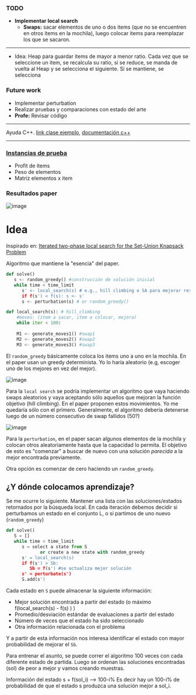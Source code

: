 ### TODO

- **Implementar local search**
	- **Swaps:** sacar elementos de uno o dos items (que no se encuentren en otros items en la mochila), luego colocar items para reemplazar los que se sacaron.
	
---

- Idea: Heap para guardar items de mayor a menor ratio. Cada vez que se seleccione un item, se recalcula su ratio, si se reduce, se manda de vuelta al Heap y se selecciona el siguiente. Si se mantiene, se selecciona

### Future work

- Implementar perturbation
- Realizar pruebas y comparaciones con estado del arte
- **Profe:** Revisar código

--- 

Ayuda C++. [link clase ejemplo](https://dis.unal.edu.co/~fgonza/courses/2003/poo/c++.htm), [documentación c++](http://www.cplusplus.com/reference/list/list/)

---
### [Instancias de prueba](https://www.researchgate.net/publication/336126211_Three_kinds_of_SUKP_instances)
- Profit de items
- Peso de elementos
- Matriz elementos x item

### Resultados paper

![image](https://i.imgur.com/J9p4CUq.png)

Idea
==

Inspirado en:
[Iterated two-phase local search for the Set-Union Knapsack Problem](https://sci-hub.se/10.1016/j.future.2019.07.062)

Algoritmo que mantiene la "esencia" del paper.

````python
def solve()
   s <- random_greedy() #construcción de solución inicial
   while time < time_limit
      s' <- local_search(s) # e.g., hill climbing o SA para mejorar resultados
      if f(s') < f(s): s <- s'
      s <- perturbation(s) # or random_greedy()
````

````python
def local_search(s): # hill_climbing
    #moves: (item a sacar, item a colocar, mejora)
    while iter < 100:
        
	M1 <- generate_moves1() #swap1 
	M2 <- generate_moves2() #swap2
	M3 <- generate_moves3() #swap3
````


El `random_greedy` básicamente coloca los items uno a uno en la mochila. En el paper usan un greedy determinista. Yo lo haría aleatorio (e.g, escoger uno de los mejores en vez del mejor).

![image](https://i.imgur.com/ZCPDunx.png)

Para la `local search` se podría implementar un algoritmo que vaya haciendo swaps aleatorios y vaya aceptando sólo aquellos que mejoran la función objetivo (hill climbing). En el paper proponen estos movimientos. Yo me quedaría sólo con el primero. Generalmente, el algoritmo debería detenerse luego de un número consecutivo de swap fallidos (50?)

![image](https://i.imgur.com/B5CNEqK.png)

Para la `perturbation`, en el paper sacan algunos elementos de la mochila y colocan otros aleatoriamente hasta que la capacidad lo permita. El objetivo de esto es "comenzar" a buscar de nuevo con una solución *parecida* a la mejor encontrada previamente.

Otra opción es comenzar de cero haciendo un `random_greedy`.


¿Y dónde colocamos aprendizaje?
---

Se me ocurre lo siguiente. Mantener una lista con las soluciones/estados retornados por la búsqueda local.
En cada iteración debemos decidir si perturbamos un estado en el conjunto L, o si partimos de uno nuevo (`random_greedy`)

````python
def solve()
   S = []
   while time < time_limit
      s = select a state from S 
	         or create a new state with random_greedy 
      s' = local_search(s)  
      if f(s') > Sb: 
         Sb = f(s') #se actualiza mejor solución
      s' = perturbate(s')
      S.add(s')
````

Cada estado en `S` puede almacenar la siguiente información:

- Mejor solución encontrada a partir del estado (o máximo f(local_search(s) - f(s) ) )
- Promedio/desviación estándar de evaluaciones a partir del estado
- Número de veces que el estado ha sido seleccionado
- Otra información relacionada con el problema

Y a partir de esta información nos interesa identificar el estado con mayor probabilidad de mejorar el `Sb`. 

Para entrenar el asunto, se puede correr el algoritmo 100 veces con cada diferente estado de partida. Luego se ordenan las soluciones encontradas (sol) de peor a mejor y vamos creando muestras.

Información del estado s + f(sol_i)  -->  100-i%
Es decir hay un 100-i% de probabilidad de que el estado s produzca una solución mejor a sol_i.

<!--stackedit_data:
eyJoaXN0b3J5IjpbLTY2OTEwMDc1MywtMTE4MDIxNDA5NiwxNj
Y5MjUwMzIxLDk3NjgyMjcxMywtNzgxOTk5MjYyLDE0NDUwMjgw
NzksLTQ2OTM4MDE5LC0xNjYyNzE0OTMyLC00NTA1MjQzNzQsMT
MwNzkyNjk1NCwtODQxNjUyOTc4LDI4Mzc5MDc5LDEwMzc1MTI2
MjIsOTcyNjQ2NDYzLC0xMzQwMjMxOSwtMTYyMDE5NjA4Myw5MT
Q2NTg5MDddfQ==
-->